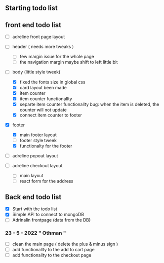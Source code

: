 ## Starting todo list

## front end todo list

- [ ] adreline front page layout

- [ ] header ( needs more tweaks )
	- [ ] few margin issue for the whole page
	- [ ] the navigation margin maybe shift to left little bit

- [ ] body (little style tweek)
	- [x] fixed the fonts size in global css 
	- [x] card layout been made
	- [x] item counter 
	- [x] item counter functionallty
	- [x] separte item counter functionallty
		bug: when the item is deleted, the counter will not update 
	- [x] connect item counter to footer

- [x] footer
	- [x] main footer layout
	- [ ] footer style tweek 
	- [x] functionalty for the footer

- [ ] adreline popout layout

- [ ] adreline checkout layout

  - [ ] main layout
  - [ ] react form for the address

## Back end todo list

- [x] Start with the todo list
- [x] Simple API to connect to mongoDB
- [ ] Adrinalin frontpage (data from the DB)

### 23 - 5 - 2022 " Othman "
- [ ] clean the main page ( delete the plus & minus sign )
- [ ] add functionallty to the add to cart page
- [ ] add functionallty to the checkout page